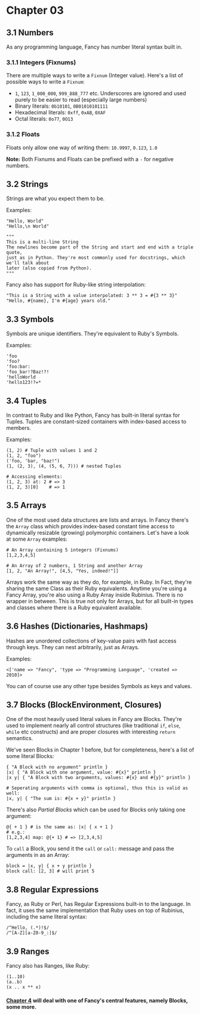 # Chapter 03 #

## 3.1 Numbers ##

As any programming language, Fancy has number literal syntax built in.

### 3.1.1 Integers (Fixnums) ###

There are multiple ways to write a `Fixnum` (Integer value). Here's a list of possible ways to write a `Fixnum`:

* `1`, `123`, `1_000_000`, `999_888_777` etc. Underscores are ignored and used purely to be easier to read (especially large numbers)
* Binary literals: `0b10101`, `0B01010101111`
* Hexadecimal literals: `0xff`, `0xAB`, `0XAF`
* Octal literals: `0o77`, `0O13`

### 3.1.2 Floats ###

Floats only allow one way of writing them: `10.9997`, `0.123`, `1.0`

**Note:** Both Fixnums and Floats can be prefixed with a `-` for negative numbers.


## 3.2 Strings ##

Strings are what you expect them to be.

Examples:

```fancy
"Hello, World"
"Hello,\n World"

"""
This is a multi-line String
The newlines become part of the String and start and end with a triple quote,
just as in Python. They're most commonly used for docstrings, which we'll talk about
later (also copied from Python).
"""
```

Fancy also has support for Ruby-like string interpolation:

```fancy
"This is a String with a value interpolated: 3 ** 3 = #{3 ** 3}"
"Hello, #{name}, I'm #{age} years old."
```

## 3.3 Symbols ##

Symbols are unique identifiers. They're equivalent to Ruby's Symbols.

Examples:

```fancy
'foo
'foo?
'foo:bar:
'foo_bar!?Baz!?!
'helloWorld
'hello123!?=*
```


## 3.4 Tuples ##

In contrast to Ruby and like Python, Fancy has built-in literal syntax for Tuples. Tuples are constant-sized containers with index-based access to members.

Examples:

```fancy
(1, 2) # Tuple with values 1 and 2
(1, 2, "foo")
('foo, 'bar, "baz!")
(1, (2, 3), (4, (5, 6, 7))) # nested Tuples

# Accessing elements:
(1, 2, 3) at: 2 # => 3
(1, 2, 3)[0]    # => 1
```


## 3.5 Arrays ##

One of the most used data structures are lists and arrays. In Fancy there's the `Array` class which provides index-based constant time access to dynamically resizable (growing) polymorphic containers.
Let's have a look at some `Array` examples:

```fancy
# An Array containing 5 integers (Fixnums)
[1,2,3,4,5]

# An Array of 2 numbers, 1 String and another Array
[1, 2, "An Array!", [4,5, "Yes, indeed!"]]
```

Arrays work the same way as they do, for example, in Ruby. In Fact, they're sharing the same Class as their Ruby equivalents. Anytime you're using a Fancy Array, you're also using a Ruby Array inside Rubinius. There is no wrapper in between. This is true not only for Arrays, but for all built-in types and classes where there is a Ruby equivalent available.


## 3.6 Hashes (Dictionaries, Hashmaps) ##

Hashes are unordered collections of key-value pairs with fast access through keys. They can nest arbitrarily, just as Arrays.

Examples:

```fancy
<['name => "Fancy", 'type => "Programming Language", 'created => 2010]>
```

You can of course use any other type besides Symbols as keys and values.


## 3.7 Blocks (BlockEnvironment, Closures) ##

One of the most heavily used literal values in Fancy are Blocks. They're used to implement nearly all control structures (like traditional `if`, `else`, `while` etc constructs) and are proper closures with interesting `return` semantics.

We've seen Blocks in Chapter 1 before, but for completeness, here's a list of some literal Blocks:

```fancy
{ "A Block with no argument" println }
|x| { "A Block with one argument, value: #{x}" println }
|x y| { "A Block with two arguments, values: #{x} and #{y}" println }

# Seperating arguments with comma is optional, thus this is valid as well:
|x, y| { "The sum is: #{x + y}" println }
```

There's also *Partial Blocks* which can be used for Blocks only taking
one argument:

```fancy
@{ + 1 } # is the same as: |x| { x + 1 }
# e.g.:
[1,2,3,4] map: @{+ 1} # => [2,3,4,5]
```

To `call` a Block, you send it the `call` or `call:` message and pass the arguments in as an Array:

```fancy
block = |x, y| { x + y println }
block call: [2, 3] # will print 5
```


## 3.8 Regular Expressions ##

Fancy, as Ruby or Perl, has Regular Expressions built-in to the
language. In fact, it uses the same implementation that Ruby uses on
top of Rubinius, including the same literal syntax:

```fancy
/^Hello, (.*)!$/
/^[A-Z][a-Z0-9_:]$/
```


## 3.9 Ranges ##

Fancy also has Ranges, like Ruby:

```fancy
(1..10)
(a..b)
(x .. x ** x)
```

#### [Chapter 4][Chapter 4] will deal with one of Fancy's central features, namely Blocks, some more. ####

  [Chapter 4]: Chapter04.md
